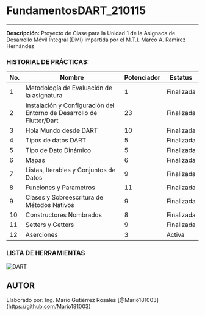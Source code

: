 # FundamentosDART_210115
---
**Descripción:**
Proyecto de Clase para la Unidad 1 de la Asignada de Desarrollo Móvil Integral (DMI) impartida por el M.T.I. Marco A. Ramirez Hernández

### HISTORIAL DE PRÁCTICAS:
|No.|Nombre|Potenciador|Estatus|
|--|--|--|--|
|1|Metodología de Evaluación de la asignatura|1|Finalizada|
|2|Instalación y Configuración del Entorno de Desarrollo de Flutter/Dart|23|Finalizada|
|3|Hola Mundo desde DART|10|Finalizada|
|4|Tipos de datos DART|5|Finalizada|
|5|Tipo de Dato Dinámico|5|Finalizada|
|6|Mapas|6|Finalizada|
|7|Listas, Iterables y Conjuntos de Datos|9|Finalizada|
|8|Funciones y Parametros|11|Finalizada|
|9|Clases y Sobreescritura de Métodos Nativos|9|Finalizada|
|10|Constructores Nombrados|8|Finalizada|
|11|Setters y Getters|9|Finalizada|
|12|Aserciones|3|Activa|


### LISTA DE HERRAMIENTAS
![DART](https://img.shields.io/badge/Dart-0175C2?style=for-the-badge&logo=dart&logoColor=white)

## AUTOR
Elaborado por: Ing. Mario Gutiérrez Rosales [@Mario181003] (https://github.com/Mario181003)
